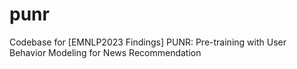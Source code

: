 # punr
Codebase for [EMNLP2023 Findings] PUNR: Pre-training with User Behavior Modeling for News Recommendation

